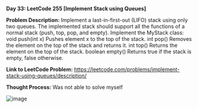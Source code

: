 **Day 33: LeetCode 255 [Implement Stack using Queues]**

**Problem Description:**
Implement a last-in-first-out (LIFO) stack using only two queues. The implemented stack should support all the functions of a normal stack (push, top, pop, and empty).
Implement the MyStack class:
void push(int x) Pushes element x to the top of the stack.
int pop() Removes the element on the top of the stack and returns it.
int top() Returns the element on the top of the stack.
boolean empty() Returns true if the stack is empty, false otherwise.

**Link to LeetCode Problem:**
https://leetcode.com/problems/implement-stack-using-queues/description/

**Thought Process:**
Was not able to solve myself

![image](https://github.com/404reese/100DaysOfJava/assets/135740066/e6367ed2-71d4-4265-9aa4-3c9587e5d90d)
